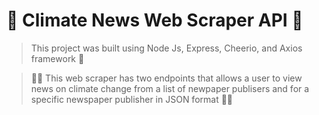# 🚀 Climate News Web Scraper API 🚀

> This project was built using Node Js, Express, Cheerio, and Axios framework 🚀

> 🎉🎉 This web scraper has two endpoints that allows a user to view news on climate change from a list of newpaper publisers and for a specific newspaper publisher in JSON format 🎉🎉
